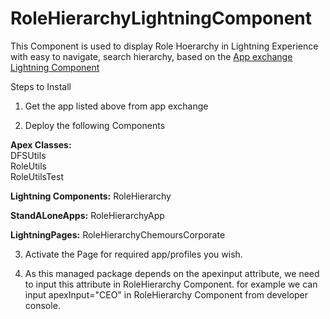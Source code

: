 # RoleHierarchyLightningComponent

This Component is used to display Role Hoerarchy in Lightning Experience with easy to navigate, search hierarchy, based on the <a href="https://appexchange.salesforce.com/listingDetail?listingId=a0N30000000q7G6EAI">App exchange Lightning Component</a> 

Steps to Install

1) Get the app listed above from app exchange

2) Deploy the following Components 

<b>Apex Classes:</b><br/>
DFSUtils<br/>
RoleUtils<br/>
RoleUtilsTest<br/>
 
 
<b>Lightning Components:</b>
RoleHierarchy<br/>
 
<b>StandALoneApps:</b>
RoleHierarchyApp<br/>
 
<b>LightningPages:</b>
RoleHierarchyChemoursCorporate<br/>


3) Activate the Page for required app/profiles you wish.

4) As this managed package depends on the apexinput attribute, we need to input this attribute in RoleHierarchy Component.
for example we can input apexInput="CEO" in RoleHierarchy Component from developer console.

